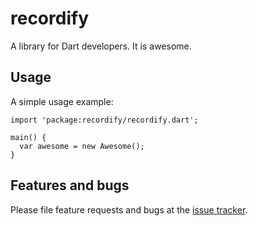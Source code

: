 # recordify

A library for Dart developers. It is awesome.

## Usage

A simple usage example:

    import 'package:recordify/recordify.dart';

    main() {
      var awesome = new Awesome();
    }

## Features and bugs

Please file feature requests and bugs at the [issue tracker][tracker].

[tracker]: http://example.com/issues/replaceme
